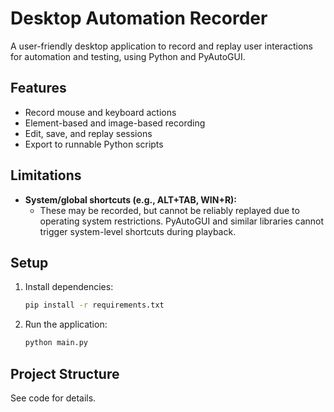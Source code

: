 # Desktop Automation Recorder

A user-friendly desktop application to record and replay user interactions for automation and testing, using Python and PyAutoGUI.

## Features
- Record mouse and keyboard actions
- Element-based and image-based recording
- Edit, save, and replay sessions
- Export to runnable Python scripts

## Limitations
- **System/global shortcuts (e.g., ALT+TAB, WIN+R):**
  - These may be recorded, but cannot be reliably replayed due to operating system restrictions. PyAutoGUI and similar libraries cannot trigger system-level shortcuts during playback.

## Setup

1. Install dependencies:
   ```bash
   pip install -r requirements.txt
   ```
2. Run the application:
   ```bash
   python main.py
   ```

## Project Structure
See code for details. 